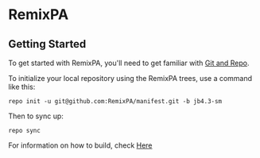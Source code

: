 RemixPA
===============

Getting Started
---------------

To get started with RemixPA, you'll need to get
familiar with [Git and Repo](http://source.android.com/source/initializing.html).

To initialize your local repository using the RemixPA trees, use a command like this:

    repo init -u git@github.com:RemixPA/manifest.git -b jb4.3-sm

Then to sync up:

    repo sync

For information on how to build, check [Here](https://github.com/RemixPA/paranoid)
